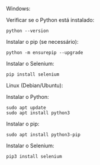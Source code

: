 Windows:

Verificar se o Python está instalado:

    python --version

Instalar o pip (se necessário):

    python -m ensurepip --upgrade

Instalar o Selenium:

    pip install selenium

Linux (Debian/Ubuntu):

Instalar o Python:

    sudo apt update
    sudo apt install python3

Instalar o pip:

    sudo apt install python3-pip

Instalar o Selenium:

    pip3 install selenium
